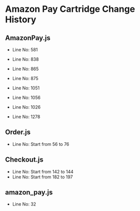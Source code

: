 # Amazon Pay Cartridge Change History

## AmazonPay.js
- Line No: 581
- Line No: 838
- Line No: 865
- Line No: 875

- Line No: 1051
- Line No: 1056
- Line No: 1026
- Line No: 1278

## Order.js
- Line No: Start from 56 to 76

## Checkout.js
- Line No: Start from 142 to 144
- Line No: Start from 182 to 197

## amazon_pay.js
- Line No: 32
